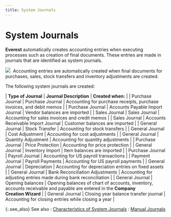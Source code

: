 ```yaml
---
title: System Journals
---
```


# System Journals


**Everest** automatically creates  accounting entries when executing processes such as creation of final  documents. These entries are made in journals that are identified as system  journals.


![]({{site.acc_baseurl}}/img/example.gif)  Accounting  entries are automatically created when final documents for purchases,  sales, stock transfers and inventory adjustments are created.


The following system journals are created:


| **Type of Journal** | **Journal Description** | **Created when:** |
| Purchase Journal | Purchase Journal | Accounting for purchase receipts, purchase invoices, and debit memos |
| Purchase Journal | Accounts Payable Import Journal | Vendor balances are imported |
| Sales Journal | Sales Journal | Accounting for sales invoices and credit memos |
| Sales Journal | Accounts Receivable Import Journal | Customer balances are imported |
| General Journal | Stock Transfer | Accounting for stock transfers |
| General Journal | Cost Adjustment | Accounting for cost adjustments |
| General Journal | Quantity Adjustment | Accounting for quantity adjustments |
| Purchase Journal | Price Protection | Accounting for price protection |
| General Journal | Inventory Import | Item balances are imported |
| Purchase Journal | Payroll Journal | Accounting for US payroll transactions |
| Payment Journal | Payroll Payments | Accounting for US payroll payments |
| General Journal | Depreciation | Accounting for depreciation entries on fixed assets |
| General Journal | Bank Reconciliation Adjustments | Accounting for adjusting entries made during bank reconciliation |
| General Journal | Opening balances | Opening balances of chart of accounts, inventory, accounts receivable  and payable are entered in the **Company <br/> Creation Wizard** |
| General Journal | Closing year balance transfer journal | Accounting for closing entries while closing a year |



{:.see_also}
See also
: [Characteristics  of System Journals]({{site.acc_baseurl}}/misc/characteristics_of_system_journals.html)
: [Manual Journals]({{site.acc_baseurl}}/accounting-structure-in-everest/journals/manual_journals.html)
